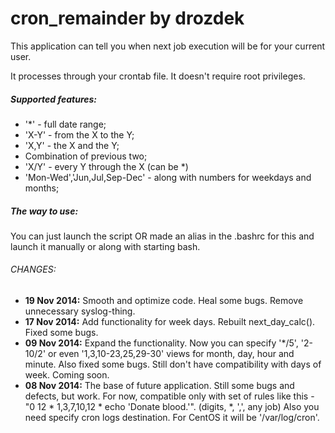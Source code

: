 cron_remainder by drozdek
============================

<p>This application can tell you when next job execution will be for your current user.</p>

<p>It processes through your crontab file. It doesn't require root privileges.</p>

<h5>Supported features:</h5>
<ul>
<li>'*' - full date range;</li>
<li>'X-Y' - from the X to the Y;</li>
<li>'X,Y' - the X and the Y;</li>
<li>Combination of previous two;</li>
<li>'X/Y' - every Y through the X (can be *)</li>
<li>'Mon-Wed','Jun,Jul,Sep-Dec' - along with numbers for weekdays and months;</li>
</ul>

<h5>The way to use:</h5>
<p>You can just launch the script OR made an alias in the .bashrc for this and launch it manually or along with starting bash.</p>


<h6>CHANGES:</h6>
<ul>
<li><b>19 Nov 2014:</b> Smooth and optimize code. Heal some bugs. Remove unnecessary syslog-thing.</li>
<li><b>17 Nov 2014:</b> Add functionality for week days. Rebuilt next_day_calc(). Fixed some bugs.</li>
<li><b>09 Nov 2014:</b> Expand the functionality. Now you can specify '*/5', '2-10/2' or even 
'1,3,10-23,25,29-30' views for month, day, hour and minute. Also fixed some bugs.
Still don't have compatibility with days of week. Coming soon.</li>
<li><b>08 Nov 2014:</b> The base of future application. Still some bugs and defects, but work.
For now, compatible only with set of rules like this -
"0 12 * 1,3,7,10,12 * echo 'Donate blood.'". (digits, *, ',', any job)
Also you need specify cron logs destination.
For CentOS it will be '/var/log/cron'.</li>
</ul>





